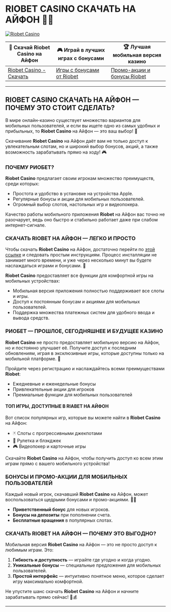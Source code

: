# RIOBET CASINO СКАЧАТЬ НА АЙФОН 🎰📱

[![Riobet Casino](https://avatars.mds.yandex.net/i?id=f2db05643a232b329637c4cd2e40c292_l-10289922-images-thumbs&n=13)](https://brandplay.link/dtx89f2L)

| 📲 **Скачай Riobet Casino на Айфон** | 🎮 **Играй в лучших играх с бонусами** | 🏆 **Лучшая мобильная версия казино** |
|------------------------------------|--------------------------------------|-------------------------------------|
| [Riobet Casino - Скачать](https://brandplay.link/dtx89f2L) | [Игры с бонусами от Riobet](https://brandplay.link/dtx89f2L) | [Промо-акции и бонусы Riobet](https://brandplay.link/dtx89f2L) |

---

## **RIOBET CASINO СКАЧАТЬ НА АЙФОН** — ПОЧЕМУ ЭТО СТОИТ СДЕЛАТЬ?

В мире онлайн-казино существует множество вариантов для мобильных пользователей, и если вы ищете одно из самых удобных и прибыльных, то **Riobet Casino** на Айфон — это ваш выбор! 🎰

Скачивание **Riobet Casino** на Айфон даёт вам не только доступ к увлекательным слотам, но и широкий выбор бонусов, акций, а также возможность зарабатывать прямо на ходу! 🎮

### ПОЧЕМУ РИОБЕТ?

**Riobet Casino** предлагает своим игрокам множество преимуществ, среди которых:

- Простота и удобство в установке на устройства Apple.
- Регулярные бонусы и акции для мобильных пользователей.
- Огромный выбор слотов, настольных игр и видеопокера.

Качество работы мобильного приложения **Riobet** на Айфон вас точно не разочарует, ведь оно быстро и стабильно работает даже при слабом интернет-сигнале.

### СКАЧАТЬ RIOBET НА АЙФОН — ЛЕГКО И ПРОСТО

Чтобы скачать **Riobet Casino** на Айфон, достаточно перейти по [этой ссылке](https://brandplay.link/dtx89f2L) и следовать простым инструкциям. Процесс инсталляции не занимает много времени, и уже через несколько минут вы будете наслаждаться играми и бонусами. 🎉

**Riobet Casino** предоставляет все функции для комфортной игры на мобильных устройствах: 

- Мобильная версия приложения полностью поддерживает все слоты и игры.
- Доступ к постоянным бонусам и акциями для мобильных пользователей.
- Поддержка множества платежных систем для удобного ввода и вывода средств.

### РИОБЕТ — ПРОШЛОЕ, СЕГОДНЯШНЕЕ И БУДУЩЕЕ КАЗИНО

**Riobet Casino** не просто предоставляет мобильную версию на Айфон, но и постоянно улучшает её. Получите доступ к последним обновлениям, играя в эксклюзивные игры, которые доступны только на мобильной платформе. 📱

Пройдите через регистрацию и наслаждайтесь всеми преимуществами **Riobet**:

- Ежедневные и еженедельные бонусы
- Привлекательные акции для игроков
- Премиальные функции для мобильных пользователей

#### ТОП ИГРЫ, ДОСТУПНЫЕ В RIABET НА АЙФОН

Вот список популярных игр, которые вы можете найти в **Riobet Casino** на Айфон:

- 🃏 Слоты с прогрессивными джекпотами
- 🎲 Рулетка и блэкджек
- 🎮 Видеопокер и карточные игры

Скачайте **Riobet Casino** на Айфон, чтобы получить доступ ко всем этим играм прямо с вашего мобильного устройства!

### БОНУСЫ И ПРОМО-АКЦИИ ДЛЯ МОБИЛЬНЫХ ПОЛЬЗОВАТЕЛЕЙ

Каждый новый игрок, скачавший **Riobet Casino** на Айфон, может воспользоваться щедрыми бонусами и промо-акциями. 🎁💸

- **Приветственный бонус** для новых игроков.
- **Бонусы на депозиты** при пополнении счета.
- **Бесплатные вращения** в популярных слотах.

### СКАЧАТЬ RIOBET НА АЙФОН — ПОЧЕМУ ЭТО ВЫГОДНО?

Мобильная версия **Riobet Casino** на Айфон — это не просто доступ к любимым играм. Это:

1. **Гибкость и доступность** — играйте где угодно и когда угодно.
2. **Уникальные бонусы** — специальные предложения для мобильных пользователей.
3. **Простой интерфейс** — интуитивно понятное меню, которое сделает игру максимально комфортной.

Не упустите шанс скачать **Riobet Casino** на Айфон и начните зарабатывать прямо сейчас! 📲💰

---


